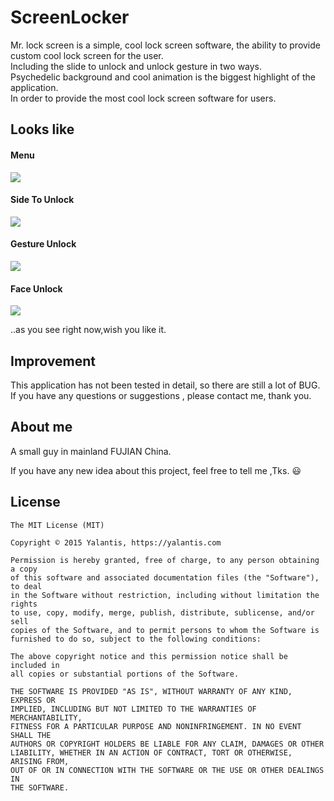 # ScreenLocker
Mr. lock screen is a simple, cool lock screen software, the ability to provide custom cool lock screen for the user.<br>
Including the slide to unlock and unlock gesture in two ways. <br>
Psychedelic background and cool animation is the biggest highlight of the application.<br>
In order to provide the most cool lock screen software for users.<br>


## Looks like

#### Menu
![](https://github.com/Rogero0o/ScreenLocker/raw/master/images/1.gif)


#### Side To Unlock
![](https://github.com/Rogero0o/ScreenLocker/raw/master/images/2.gif)

#### Gesture Unlock
![](https://github.com/Rogero0o/ScreenLocker/raw/master/images/3.gif)

#### Face Unlock
![](https://github.com/Rogero0o/ScreenLocker/raw/master/images/4.gif)

..as you see right now,wish you like it.

## Improvement

This application has not been tested in detail, so there are still a lot of BUG.<br>
If you have any questions or suggestions , please contact me, thank you.

## About me

A small guy  in mainland FUJIAN China.

If you have any new idea about this project, feel free to tell me ,Tks. :smiley:


## License

	The MIT License (MIT)

	Copyright © 2015 Yalantis, https://yalantis.com

	Permission is hereby granted, free of charge, to any person obtaining a copy
	of this software and associated documentation files (the "Software"), to deal
	in the Software without restriction, including without limitation the rights
	to use, copy, modify, merge, publish, distribute, sublicense, and/or sell
	copies of the Software, and to permit persons to whom the Software is
	furnished to do so, subject to the following conditions:

	The above copyright notice and this permission notice shall be included in
	all copies or substantial portions of the Software.

	THE SOFTWARE IS PROVIDED "AS IS", WITHOUT WARRANTY OF ANY KIND, EXPRESS OR
	IMPLIED, INCLUDING BUT NOT LIMITED TO THE WARRANTIES OF MERCHANTABILITY,
	FITNESS FOR A PARTICULAR PURPOSE AND NONINFRINGEMENT. IN NO EVENT SHALL THE
	AUTHORS OR COPYRIGHT HOLDERS BE LIABLE FOR ANY CLAIM, DAMAGES OR OTHER
	LIABILITY, WHETHER IN AN ACTION OF CONTRACT, TORT OR OTHERWISE, ARISING FROM,
	OUT OF OR IN CONNECTION WITH THE SOFTWARE OR THE USE OR OTHER DEALINGS IN
	THE SOFTWARE.
